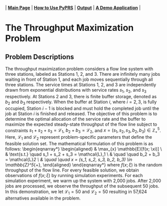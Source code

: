 | [**Main Page**](../README.md) | [**How to Use PyPRS**](How%20to%20Use%20PyPRS.md) | [**Output**](Output.md) | [**A Demo Application**](A%20Demo%20Application.md) |
# The Throughput Maximization Problem

## Problem Descriptions
The throughput maximization problem considers a flow line system with three stations, labeled as Stations 1, 2, and 3. There are infinitely many jobs waiting in front of Station 1, and each job moves sequentially through all three stations. The service times at Stations 1, 2, and 3 are independently drawn from exponential distributions with service rates $s_1$, $s_2$, and $s_3$ respectively. At Stations 2 and 3, there is finite buffer storage, denoted as $b_2$ and $b_3$ respectively. When the buffer at Station $i$, where $i = 2, 3$, is fully occupied, Station $i - 1$ is blocked and must hold the completed job until the job at Station $i$ is finished and released. The objective of this problem is to determine the optimal allocation of the service rate and the buffer to maximize the expected steady-state throughput of the flow line subject to constraints $s_1 + s_2 + s_3 = \mathcal{L}_1$, $b_2 + b_3 = \mathcal{L}_2$, and $x = (s_1, s_2, s_3, b_2, b_3) \in \mathbb{Z}^5_{+}$. Here, $\mathcal{L}_1$ and $\mathcal{L}_2$ represent problem-specific parameters that define the feasible solution set. The mathematical formulation of this problem is as follows:
	\begin{eqnarray*}
	\begin{aligned}
		& \max_{x} \mathbb{E}[f(x; \xi)] \\
		& \text{s.t.} \quad s_1 + s_2 + s_3 = \mathcal{L}_1 \\
		& \quad \quad b_2 + b_3 = \mathcal{L}_2 \\
		& \quad \quad x = (s_1, s_2, s_3, b_2, b_3) \in \mathbb{Z}^5_{+},
	\end{aligned}
	\end{eqnarray*}
	where $f(x; \xi)$ is the random throughput of the flow line. For every feasible solution, we obtain observations of $f(x; \xi)$ by running simulation experiments. For each simulation experiment, we warm up the system with 2,000 jobs. After 2,000 jobs are processed, we observe the throughput of the subsequent 50 jobs. In this demonstration, we let $\mathcal{L}_1=50$ and $\mathcal{L}_2=50$ resulting in 57,624 alternatives available in the problem. 
